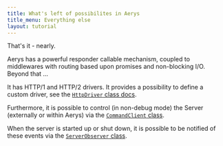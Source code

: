 ```yaml
---
title: What's left of possibilites in Aerys
title_menu: Everything else
layout: tutorial
---
```


That's it - nearly.

Aerys has a powerful responder callable mechanism, coupled to middlewares with routing based upon promises and non-blocking I/O. Beyond that ...

It has HTTP/1 and HTTP/2 drivers. It provides a possibility to define a custom driver, see the [`HttpDriver` class docs](../classes/httpdriver.html).

Furthermore, it is possible to control (in non-debug mode) the Server (externally or within Aerys) via the [`CommandClient` class](../classes/commandclient.html).

When the server is started up or shut down, it is possible to be notified of these events via the [`ServerObserver` class](../classes/serverobserver.html).
